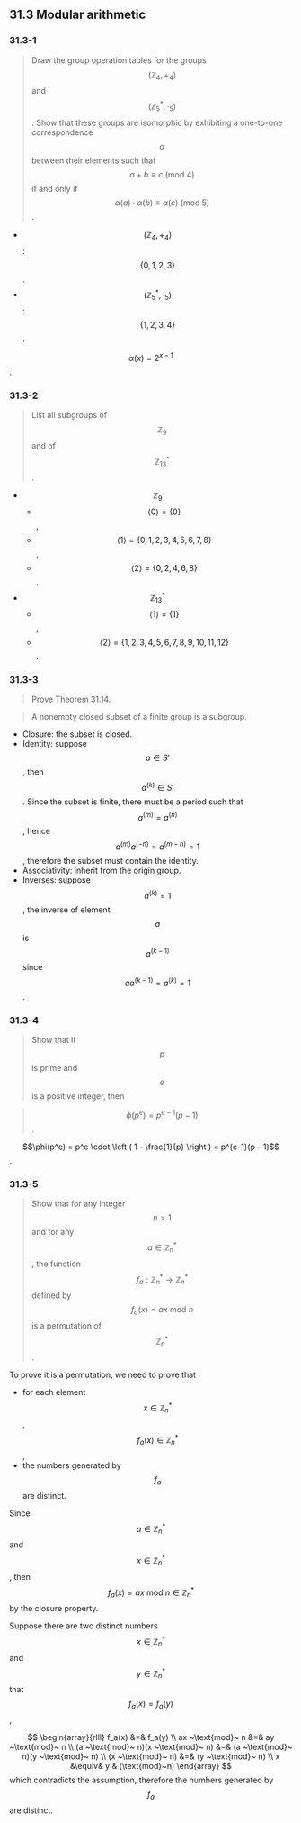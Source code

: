 ## 31.3 Modular arithmetic

### 31.3-1

> Draw the group operation tables for the groups $$(\mathbb{Z}_4, +_4)$$ and $$(\mathbb{Z}_5^*, \cdot_5)$$. Show that these groups are isomorphic by exhibiting a one-to-one correspondence $$\alpha$$ between their elements such that $$a + b \equiv c ~(\text{mod}~4)$$ if and only if $$\alpha(a) \cdot \alpha(b) \equiv \alpha(c) ~(\text{mod}~5)$$.

* $$(\mathbb{Z}_4, +_4)$$: $$\{ 0, 1, 2, 3 \}$$.
* $$(\mathbb{Z}_5^*, \cdot_5)$$: $$\{ 1,2,3,4 \}$$.

$$\alpha(x) = 2^{x-1}$$.

### 31.3-2

> List all subgroups of $$\mathbb{Z}_9$$ and of $$\mathbb{Z}_{13}^*$$.

* $$\mathbb{Z}_9$$
   * $$\langle 0 \rangle = \{ 0 \}$$,
   * $$\langle 1 \rangle = \{ 0, 1, 2, 3, 4, 5, 6, 7, 8 \}$$,
   * $$\langle 2 \rangle = \{ 0, 2, 4, 6, 8 \}$$.
* $$\mathbb{Z}_{13}^*$$
   * $$\langle 1 \rangle = \{ 1 \}$$,
   * $$\langle 2 \rangle = \{ 1, 2, 3, 4, 5, 6, 7, 8, 9, 10, 11, 12 \}$$.

### 31.3-3

> Prove Theorem 31.14.

> A nonempty closed subset of a finite group is a subgroup.

* Closure: the subset is closed.
* Identity: suppose $$a \in S'$$, then $$a^{(k)} \in S'$$. Since the subset is finite, there must be a period such that $$a^{(m)} = a^{(n)}$$, hence $$a^{(m)}a^{(-n)} = a^{(m - n)} = 1$$, therefore the subset must contain the identity.
* Associativity: inherit from the origin group.
* Inverses: suppose $$a^{(k)} = 1$$, the inverse of element $$a$$ is $$a^{(k-1)}$$ since $$aa^{(k-1)}=a^{(k)}=1$$.

### 31.3-4

> Show that if $$p$$ is prime and $$e$$ is a positive integer, then

> $$\phi(p^e) = p^{e-1}(p - 1)$$.

$$\phi(p^e) = p^e \cdot \left ( 1 - \frac{1}{p} \right ) = p^{e-1}(p - 1)$$.

### 31.3-5

> Show that for any integer $$n > 1$$ and for any $$a \in \mathbb{Z}_n^*$$, the function $$f_a : \mathbb{Z}_n^* \rightarrow \mathbb{Z}_n^*$$ defined by $$f_a(x) = ax ~\text{mod}~ n$$ is a permutation of $$\mathbb{Z}_n^*$$.

To prove it is a permutation, we need to prove that 
* for each element $$x \in \mathbb{Z}_n^*$$, $$f_a(x) \in \mathbb{Z}_n^*$$,
* the numbers generated by $$f_a$$ are distinct.

Since $$a \in \mathbb{Z}_{n}^*$$ and $$x \in \mathbb{Z}_n^*$$, then $$f_a(x) = ax ~\text{mod}~ n \in \mathbb{Z}_n^*$$ by the closure property. 

Suppose there are two distinct numbers $$x \in \mathbb{Z}_n^*$$ and $$y \in \mathbb{Z}_n^*$$ that $$f_a(x) = f_a(y)$$,

$$
\begin{array}{rlll}
f_a(x) &=& f_a(y) \\
ax ~\text{mod}~ n &=& ay ~\text{mod}~ n \\
(a ~\text{mod}~ n)(x ~\text{mod}~ n) &=& (a ~\text{mod}~ n)(y ~\text{mod}~ n) \\
(x ~\text{mod}~ n) &=& (y ~\text{mod}~ n) \\
x &\equiv& y & (\text{mod}~n)
\end{array}
$$
which contradicts the assumption, therefore the numbers generated by $$f_a$$ are distinct.


